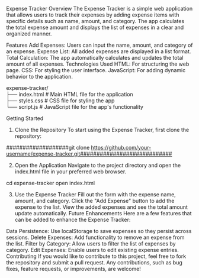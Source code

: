 Expense Tracker
Overview
The Expense Tracker is a simple web application that allows users to track their expenses by adding expense items with specific details such as name, amount, and category. The app calculates the total expense amount and displays the list of expenses in a clear and organized manner.

Features
Add Expenses: Users can input the name, amount, and category of an expense.
Expense List: All added expenses are displayed in a list format.
Total Calculation: The app automatically calculates and updates the total amount of all expenses.
Technologies Used
HTML: For structuring the web page.
CSS: For styling the user interface.
JavaScript: For adding dynamic behavior to the application.

expense-tracker/                                                                                                                                                                          
├── index.html          # Main HTML file for the application                                                                                                               
├── styles.css          # CSS file for styling the app                                                                                                                     
└── script.js           # JavaScript file for the app's functionality                                                                                                      


Getting Started
1. Clone the Repository
To start using the Expense Tracker, first clone the repository:

###################git clone https://github.com/your-username/expense-tracker.git############################

2. Open the Application
Navigate to the project directory and open the index.html file in your preferred web browser.

cd expense-tracker
open index.html

3. Use the Expense Tracker
Fill out the form with the expense name, amount, and category.
Click the "Add Expense" button to add the expense to the list.
View the added expenses and see the total amount update automatically.
Future Enhancements
Here are a few features that can be added to enhance the Expense Tracker:

Data Persistence: Use localStorage to save expenses so they persist across sessions.
Delete Expenses: Add functionality to remove an expense from the list.
Filter by Category: Allow users to filter the list of expenses by category.
Edit Expenses: Enable users to edit existing expense entries.
Contributing
If you would like to contribute to this project, feel free to fork the repository and submit a pull request. Any contributions, such as bug fixes, feature requests, or improvements, are welcome!
